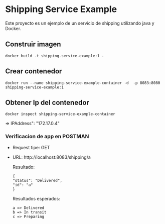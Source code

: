 # Shipping Service Example

Este proyecto es un ejemplo de un servicio de shipping utilizando java y Docker.

## Construir imagen
```
docker build -t shipping-service-example:1 .
```
## Crear contenedor
```
docker run --name shipping-service-example-container -d  -p 8083:8080 shipping-service-example:1
```
## Obtener Ip del contenedor
```
docker inspect shipping-service-example-container
```
=> IPAddress": "172.17.0.4"

### Verificacion de app en POSTMAN

- Request tipe: GET
- URL: http://localhost:8083/shipping/a

    Resultado:
    ```
    {
    "status": "Delivered",
    "id": "a"
    }
    ```

    Resultados esperados: 
    ```
    a => Delivered
    b => In transit
    c => Preparing
    ```